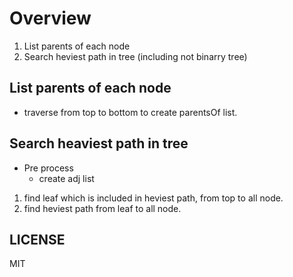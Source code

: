 # Overview

1. List parents of each node
2. Search heviest path in tree (including not binarry tree)

## List parents of each node

- traverse from top to bottom to create parentsOf list.

## Search heaviest path in tree

- Pre process
  - create adj list

1. find leaf which is included in heviest path, from top to all node.
2. find heviest path from leaf to all node.

## LICENSE

MIT

